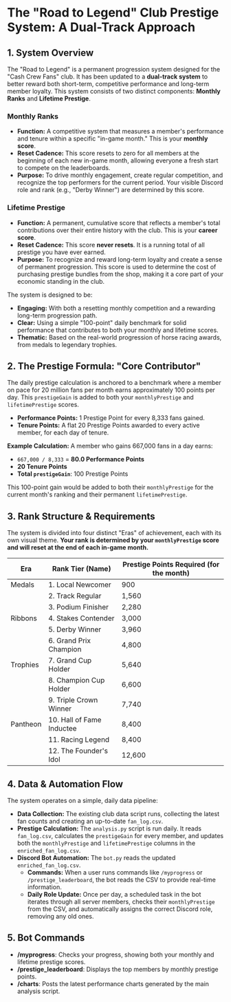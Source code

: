 # The "Road to Legend" Club Prestige System: A Dual-Track Approach

## 1. System Overview

The "Road to Legend" is a permanent progression system designed for the "Cash Crew Fans" club. It has been updated to a **dual-track system** to better reward both short-term, competitive performance and long-term member loyalty. This system consists of two distinct components: **Monthly Ranks** and **Lifetime Prestige**.

### Monthly Ranks
- **Function:** A competitive system that measures a member's performance and tenure within a specific "in-game month." This is your **monthly score**.
- **Reset Cadence:** This score resets to zero for all members at the beginning of each new in-game month, allowing everyone a fresh start to compete on the leaderboards.
- **Purpose:** To drive monthly engagement, create regular competition, and recognize the top performers for the current period. Your visible Discord role and rank (e.g., "Derby Winner") are determined by this score.

### Lifetime Prestige
- **Function:** A permanent, cumulative score that reflects a member's total contributions over their entire history with the club. This is your **career score**.
- **Reset Cadence:** This score **never resets**. It is a running total of all prestige you have ever earned.
- **Purpose:** To recognize and reward long-term loyalty and create a sense of permanent progression. This score is used to determine the cost of purchasing prestige bundles from the shop, making it a core part of your economic standing in the club.

The system is designed to be:

- **Engaging:** With both a resetting monthly competition and a rewarding long-term progression path.
- **Clear:** Using a simple "100-point" daily benchmark for solid performance that contributes to both your monthly and lifetime scores.
- **Thematic:** Based on the real-world progression of horse racing awards, from medals to legendary trophies.

## 2. The Prestige Formula: "Core Contributor"

The daily prestige calculation is anchored to a benchmark where a member on pace for 20 million fans per month earns approximately 100 points per day. This `prestigeGain` is added to both your `monthlyPrestige` and `lifetimePrestige` scores.

- **Performance Points:** 1 Prestige Point for every 8,333 fans gained.
- **Tenure Points:** A flat 20 Prestige Points awarded to every active member, for each day of tenure.

**Example Calculation:**
A member who gains 667,000 fans in a day earns:
- `667,000 / 8,333` = **80.0 Performance Points**
- **20 Tenure Points**
- **Total `prestigeGain`**: 100 Prestige Points

This 100-point gain would be added to both their `monthlyPrestige` for the current month's ranking and their permanent `lifetimePrestige`.

## 3. Rank Structure & Requirements

The system is divided into four distinct "Eras" of achievement, each with its own visual theme. **Your rank is determined by your `monthlyPrestige` score and will reset at the end of each in-game month.**

| Era      | Rank Tier (Name)        | Prestige Points Required (for the month) |
|----------|-------------------------|------------------------------------------|
| Medals   | 1. Local Newcomer       | 900                                      |
|          | 2. Track Regular        | 1,560                                    |
|          | 3. Podium Finisher      | 2,280                                    |
| Ribbons  | 4. Stakes Contender     | 3,000                                    |
|          | 5. Derby Winner         | 3,960                                   |
|          | 6. Grand Prix Champion  | 4,800                                   |
| Trophies | 7. Grand Cup Holder     | 5,640                                   |
|          | 8. Champion Cup Holder  | 6,600                                   |
|          | 9. Triple Crown Winner  | 7,740                                  |
| Pantheon | 10. Hall of Fame Inductee| 8,400                                  |
|          | 11. Racing Legend       | 8,400                                  |
|          | 12. The Founder's Idol  | 12,600                                  |

## 4. Data & Automation Flow

The system operates on a simple, daily data pipeline:

- **Data Collection:** The existing club data script runs, collecting the latest fan counts and creating an up-to-date `fan_log.csv`.
- **Prestige Calculation:** The `analysis.py` script is run daily. It reads `fan_log.csv`, calculates the `prestigeGain` for every member, and updates both the `monthlyPrestige` and `lifetimePrestige` columns in the `enriched_fan_log.csv`.
- **Discord Bot Automation:** The `bot.py` reads the updated `enriched_fan_log.csv`.
  - **Commands:** When a user runs commands like `/myprogress` or `/prestige_leaderboard`, the bot reads the CSV to provide real-time information.
  - **Daily Role Update:** Once per day, a scheduled task in the bot iterates through all server members, checks their `monthlyPrestige` from the CSV, and automatically assigns the correct Discord role, removing any old ones.

## 5. Bot Commands

- **/myprogress**: Checks your progress, showing both your monthly and lifetime prestige scores.
- **/prestige_leaderboard**: Displays the top members by monthly prestige points.
- **/charts**: Posts the latest performance charts generated by the main analysis script.